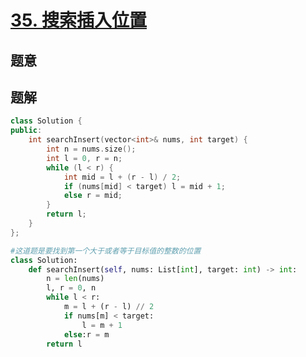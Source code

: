 #  [35. 搜索插入位置](https://leetcode-cn.com/problems/search-insert-position/)

## 题意



## 题解



```c++
class Solution {
public:
    int searchInsert(vector<int>& nums, int target) {
        int n = nums.size();
        int l = 0, r = n;
        while (l < r) {
            int mid = l + (r - l) / 2;
            if (nums[mid] < target) l = mid + 1;
            else r = mid;
        }
        return l;
    }
};
```



```python
#这道题是要找到第一个大于或者等于目标值的整数的位置
class Solution:
    def searchInsert(self, nums: List[int], target: int) -> int:
        n = len(nums)
        l, r = 0, n
        while l < r:
            m = l + (r - l) // 2
            if nums[m] < target:
                l = m + 1 
            else:r = m 
        return l 
```

